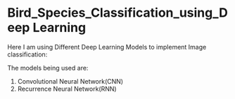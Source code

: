 # Bird_Species_Classification_using_Deep Learning


Here I am using Different Deep Learning Models to implement Image classification:

The models being used are:

1) Convolutional Neural Network(CNN)
2) Recurrence Neural Network(RNN)

